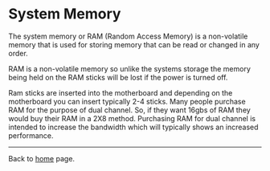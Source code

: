 # System Memory
The system memory or RAM (Random Access Memory) is a non-volatile memory that is used for storing memory that can be read or changed in any order. 

RAM is a non-volatile memory so unlike the systems storage the memory being held on the RAM sticks will be lost if the power is turned off.

Ram sticks are inserted into the motherboard and depending on the motherboard you can insert typically 2-4 sticks. Many people purchase RAM for the purpose of dual channel. So, if they want 16gbs of RAM they would buy their RAM in a 2X8 method. Purchasing RAM for dual channel is intended to increase the bandwidth which will typically shows an increased performance. 

----------------------------------

Back to [home](https://github.com/Gallade105/Gallade105/blob/main/REAMME.md) page.

